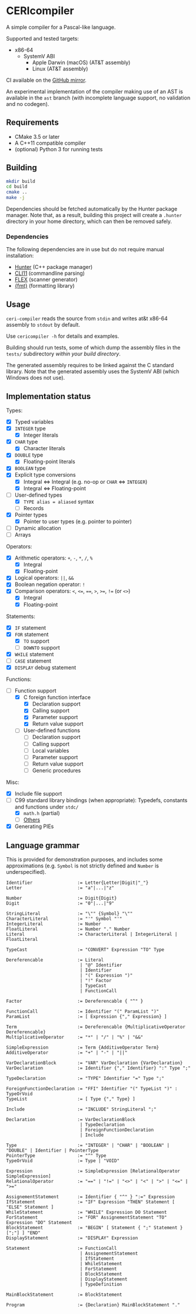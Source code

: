 # CERIcompiler

A simple compiler for a Pascal-like language.

Supported and tested targets:
- x86-64
    - SystemV ABI
        - Apple Darwin (macOS) (AT&T assembly)
        - Linux (AT&T assembly)

CI available on the [GitHub mirror](https://github.com/AsuMagic/cericompiler).

An experimental implementation of the compiler making use of an AST is available in the `ast` branch (with incomplete language support, no validation and no codegen).

## Requirements

- CMake 3.5 or later
- A C++11 compatible compiler
- (optional) Python 3 for running tests

## Building

```sh
mkdir build
cd build
cmake ..
make -j
```

Dependencies should be fetched automatically by the Hunter package manager.
Note that, as a result, building this project will create a `.hunter` directory in your home directory, which can then be removed safely.

### Dependencies

The following dependencies are in use but do not require manual installation:
- [Hunter](https://github.com/cpp-pm/hunter) (C++ package manager)
- [CLI11](https://github.com/CLIUtils/CLI11) (commandline parsing)
- [FLEX](https://github.com/westes/flex) (scanner generator)
- [\{fmt\}](https://github.com/fmtlib/fmt) (formatting library)

## Usage

`ceri-compiler` reads the source from `stdin` and writes at&t x86-64 assembly to `stdout` by default.

Use `cericompiler -h` for details and examples.

Building should run tests, some of which dump the assembly files in the `tests/` subdirectory *within your build directory*.

The generated assembly requires to be linked against the C standard library.
Note that the generated assembly uses the SystemV ABI (which Windows does not use).

## Implementation status

Types:
- [x] Typed variables
- [x] `INTEGER` type
    - [x] Integer literals
- [x] `CHAR` type
    - [x] Character literals
- [x] `DOUBLE` type
    - [x] Floating-point literals
- [x] `BOOLEAN` type
- [x] Explicit type conversions
    - [x] Integral <=> Integral (e.g. no-op or `CHAR` <=> `INTEGER`)
    - [x] Integral <=> Floating-point
- [ ] User-defined types
    - [x] `TYPE alias = aliased` syntax
    - [ ] Records
- [x] Pointer types
    - [x] Pointer to user types (e.g. pointer to pointer)
- [ ] Dynamic allocation
- [ ] Arrays

Operators:
- [x] Arithmetic operators: `+`, `-`, `*`, `/`, `%`
    - [x] Integral
    - [x] Floating-point
- [x] Logical operators: `||`, `&&`
- [x] Boolean negation operator: `!`
- [x] Comparison operators: `<`, `<=`, `==`, `>`, `>=`, `!=` (or `<>`)
    - [x] Integral
    - [x] Floating-point

Statements:
- [x] `IF` statement
- [x] `FOR` statement
    - [x] `TO` support
    - [ ] `DOWNTO` support
- [x] `WHILE` statement
- [ ] `CASE` statement
- [x] `DISPLAY` debug statement

Functions:
- [ ] Function support
    - [x] C foreign function interface
        - [x] Declaration support
        - [x] Calling support
        - [x] Parameter support
        - [x] Return value support
    - [ ] User-defined functions
        - [ ] Declaration support
        - [ ] Calling support
        - [ ] Local variables
        - [ ] Parameter support
        - [ ] Return value support
        - [ ] Generic procedures

Misc:
- [x] Include file support
- [ ] C99 standard library bindings (when appropriate): Typedefs, constants and functions under `stdc/`
    - [x] `math.h` (partial)
    - [ ] [Others](https://en.cppreference.com/w/c/header)
- [x] Generating PIEs

## Language grammar

This is provided for demonstration purposes, and includes some approximations (e.g. `Symbol` is not strictly defined and
`Number` is underspecified).

```sf
Identifier                 := Letter{Letter|Digit|"_"}
Letter                     := "a"|...|"z"

Number                     := Digit{Digit}
Digit                      := "0"|...|"9"

StringLiteral              := "\"" {Symbol} "\""
CharacterLiteral           := "'" Symbol "'"
IntegerLiteral             := Number
FloatLiteral               := Number "." Number
Literal                    := CharacterLiteral | IntegerLiteral | FloatLiteral

TypeCast                   := "CONVERT" Expression "TO" Type

Dereferencable             := Literal
                            | "@" Identifier
                            | Identifier
                            | "(" Expression ")"
                            | "!" Factor
                            | TypeCast
                            | FunctionCall

Factor                     := Dereferencable { "^" }

FunctionCall               := Identifier "(" ParamList ")"
ParamList                  := [ Expression {"," Expression} ]

Term                       := Dereferencable {MultiplicativeOperator Dereferencable}
MultiplicativeOperator     := "*" | "/" | "%" | "&&"

SimpleExpression           := Term {AdditiveOperator Term}
AdditiveOperator           := "+" | "-" | "||"

VarDeclarationBlock        := "VAR" VarDeclaration {VarDeclaration}
VarDeclaration             := Identifier {"," Identifier} ":" Type ";"

TypeDeclaration            := "TYPE" Identifier "=" Type ";"

ForeignFunctionDeclaration := "FFI" Identifier "(" TypeList ")" : TypeOrVoid
TypeList                   := [ Type {"," Type} ]

Include                    := "INCLUDE" StringLiteral ";"

Declaration                := VarDeclarationBlock
                            | TypeDeclaration
                            | ForeignFunctionDeclaration
                            | Include

Type                       := "INTEGER" | "CHAR" | "BOOLEAN" | "DOUBLE" | Identifier | PointerType
PointerType                := "^" Type
TypeOrVoid                 := Type | "VOID"

Expression                 := SimpleExpression [RelationalOperator SimpleExpression]
RelationalOperator         := "==" | "!=" | "<>" | "<" | ">" | "<=" | ">="

AssignementStatement       := Identifier { "^" } ":=" Expression
IfStatement                := "IF" Expression "THEN" Statement [ "ELSE" Statement ]
WhileStatement             := "WHILE" Expression DO Statement
ForStatement               := "FOR" AssignementStatement "TO" Expression "DO" Statement
BlockStatement             := "BEGIN" [ Statement { ";" Statement } [";"] ] "END"
DisplayStatement           := "DISPLAY" Expression

Statement                  := FunctionCall
                            | AssignementStatement
                            | IfStatement
                            | WhileStatement
                            | ForStatement
                            | BlockStatement
                            | DisplayStatement
                            | TypeDefinition

MainBlockStatement         := BlockStatement

Program                    := {Declaration} MainBlockStatement "."
```
